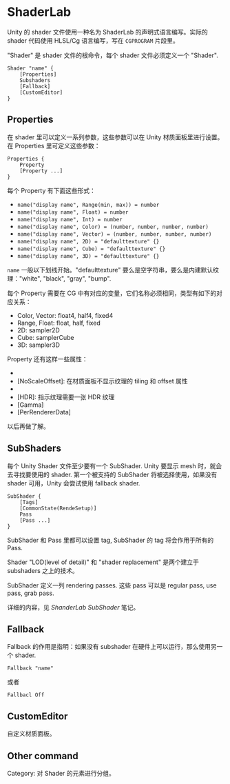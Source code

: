 # ShaderLab
Unity 的 shader 文件使用一种名为 ShaderLab 的声明式语言编写。实际的 shader 代码使用 HLSL/Cg 语言编写，写在 `CGPROGRAM` 片段里。

"Shader" 是 shader 文件的根命令，每个 shader 文件必须定义一个 "Shader".

```
Shader "name" {
    [Properties]
    Subshaders
    [Fallback]
    [CustomEditor]
}
```

## Properties
在 shader 里可以定义一系列参数，这些参数可以在 Unity 材质面板里进行设置。在 Properties 里可定义这些参数：

```
Properties {
    Property
    [Property ...]
}
```

每个 Property 有下面这些形式：

- `name("display name", Range(min, max)) = number`
- `name("display name", Float) = number`
- `name("display name", Int) = number`
- `name("display name", Color) = (number, number, number, number)`
- `name("display name", Vector) = (number, number, number, number)`
- `name("display name", 2D) = "defaulttexture" {}`
- `name("display name", Cube) = "defaulttexture" {}`
- `name("display name", 3D) = "defaulttexture" {}`

`name` 一般以下划线开始。"defaulttexture" 要么是空字符串，要么是内建默认纹理："white", "black", "gray", "bump".

每个 Property 需要在 CG 中有对应的变量，它们名称必须相同，类型有如下的对应关系：

- Color, Vector: float4, half4, fixed4
- Range, Float: float, half, fixed
- 2D: sampler2D
- Cube: samplerCube
- 3D: sampler3D

Property 还有这样一些属性：

- [HideInInspector]: 在材质面板不显示该属性值
- [NoScaleOffset]: 在材质面板不显示纹理的 tiling 和 offset 属性
- [Normal]: 指示纹理需要一张法线贴图
- [HDR]: 指示纹理需要一张 HDR 纹理
- [Gamma]
- [PerRendererData]

以后再做了解。

## SubShaders
每个 Unity Shader 文件至少要有一个 SubShader. Unity 要显示 mesh 时，就会去寻找要使用的 shader. 第一个被支持的 SubShader 将被选择使用，如果没有 shader 可用，Unity 会尝试使用 fallback shader.

```
SubShader {
    [Tags]
    [CommonState(RendeSetup)]
    Pass
    [Pass ...]
}
```

SubShader 和 Pass 里都可以设置 tag, SubShader 的 tag 将会作用于所有的 Pass.

Shader "LOD(level of detail)" 和 "shader replacement" 是两个建立于 subshaders 之上的技术。

SubShader 定义一列 rendering passes. 这些 pass 可以是 regular pass, use pass, grab pass.

详细的内容，见 *ShanderLab SubShader* 笔记。

## Fallback
Fallback 的作用是指明：如果没有 subshader 在硬件上可以运行，那么使用另一个 shader.

```
Fallback "name"
```

或者

```
Fallbacl Off
```

## CustomEditor
自定义材质面板。

## Other command
Category: 对 Shader 的元素进行分组。